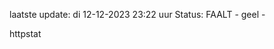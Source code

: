 laatste update: 
di 12-12-2023 23:22   uur 
Status: FAALT - geel - 
<div class="service Y">httpstat</div>